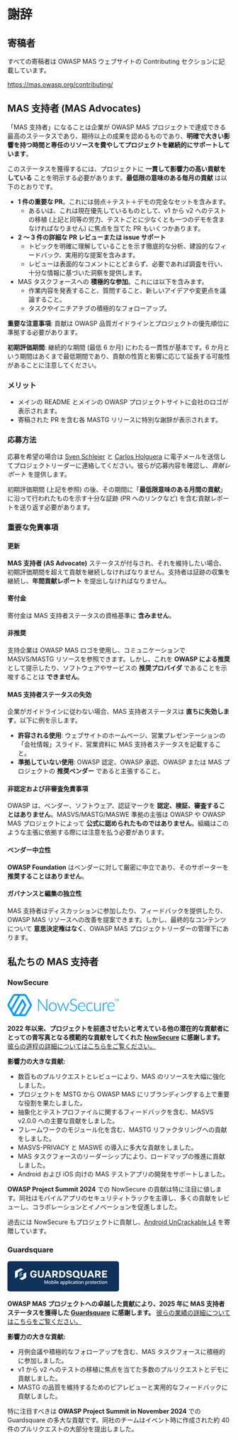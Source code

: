 # 謝辞

## 寄稿者

すべての寄稿者は OWASP MAS ウェブサイトの Contributing セクションに記載しています。

<https://mas.owasp.org/contributing/>

## MAS 支持者 (MAS Advocates)

「MAS 支持者」になることは企業が OWASP MAS プロジェクトで達成できる最高のステータスであり、期待以上の成果を認めるものであり、**明確で大きい影響を持つ時間と専任のリソースを費やしてプロジェクトを継続的にサポートしています**。

このステータスを獲得するには、プロジェクトに **一貫して影響力の高い貢献をしている** ことを明示する必要があります。**最低限の意味のある毎月の貢献** は以下のとおりです。

- **1 件の重要な PR**。これには弱点＋テスト＋デモの完全なセットを含みます。
    - あるいは、これは現在優先しているものとして、v1 から v2 へのテストの移植 (上記と同等の労力、テストごとに少なくとも一つのデモを含まなければなりません) に焦点を当てた PR もいくつかあります。
- **2 ～ 3 件の詳細な PR レビューまたは issue サポート**
    - トピックを明確に理解していることを示す徹底的な分析、建設的なフィードバック、実用的な提案を含みます。
    - レビューは表面的なコメントにとどまらず、必要であれば調査を行い、十分な情報に基づいた洞察を提供します。
- MAS タスクフォースへの **積極的な参加**。これには以下を含みます。
    - 作業内容を発表すること、質問すること、新しいアイデアや変更点を議論すること。
    - タスクやイニチアチブの積極的なフォローアップ。

**重要な注意事項**: 貢献は OWASP 品質ガイドラインとプロジェクトの優先順位に準拠する必要があります。

**初期評価期間**: 継続的な期間 (最低 6 か月) にわたる一貫性が基本です。6 か月という期間はあくまで最低期間であり、貢献の性質と影響に応じて延長する可能性があることに注意してください。

### メリット

- メインの README とメインの OWASP プロジェクトサイトに会社のロゴが表示されます。
- 寄稿された PR を含む各 MASTG リリースに特別な謝辞が表示されます。

### 応募方法

応募を希望の場合は [Sven Schleier](mailto:sven.schleier@owasp.org) と [Carlos Holguera](mailto:carlos.holguera@owasp.org) に電子メールを送信してプロジェクトリーダーに連絡してください。彼らが応募内容を確認し、_貢献レポート_ を提供します。

初期評価期間 (上記を参照) の後、その期間に「**最低限意味のある月間の貢献**」に沿って行われたものを示す十分な証跡 (PR へのリンクなど) を含む貢献レポートを送り返す必要があります。

### 重要な免責事項

#### 更新

**MAS 支持者 (AS Advocate)** ステータスが付与され、それを維持したい場合、初期評価期間を超えて貢献を継続しなければなりません。支持者は証跡の収集を継続し、**年間貢献レポート** を提出しなければなりません。

#### 寄付金

寄付金は MAS 支持者ステータスの資格基準に **含みません**。

#### 非推奨

支持企業は OWASP MAS ロゴを使用し、コミュニケーションで MASVS/MASTG リソースを参照できます。しかし、これを **OWASP による推奨** として提示したり、ソフトウェアやサービスの **推奨プロバイダ** であることを示唆することは **できません**。

#### MAS 支持者ステータスの失効

企業がガイドラインに従わない場合、MAS 支持者ステータスは **直ちに失効します**。以下に例を示します。

- **許容される使用**: ウェブサイトのホームページ、営業プレゼンテーションの「会社情報」スライド、営業資料に MAS 支持者ステータスを記載すること。
- **準拠していない使用**: OWASP 認定、OWASP 承認、OWASP または MAS プロジェクトの **推奨ベンダー** であると主張すること。

#### 非認定および非審査免責事項

OWASP は、ベンダー、ソフトウェア、認証マークを **認定、検証、審査することはありません**。MASVS/MASTG/MASWE 準拠の主張は OWASP や OWASP MAS プロジェクトによって **公式に認められたものではありません**。組織はこのような主張に依拠する際には注意を払う必要があります。

#### ベンダー中立性

**OWASP Foundation** はベンダーに対して厳密に中立であり、そのサポーターを **推奨することはありません**。

#### ガバナンスと編集の独立性

MAS 支持者はディスカッションに参加したり、フィードバックを提供したり、OWASP MAS リソースへの改善を提案できます。しかし、最終的なコンテンツについて **意思決定権はなく**、OWASP MAS プロジェクトリーダーの管理下にあります。

## 私たちの MAS 支持者

### NowSecure

<img src="Images/Other/nowsecure-logo.png" style="width: 50%; border-radius: 5px" />

**2022 年以来、プロジェクトを前進させたいと考えている他の潜在的な貢献者にとっての青写真となる模範的な貢献をしてくれた [NowSecure](https://www.nowsecure.com) に感謝します。** [彼らの道程の詳細についてはこちらをご覧ください。](https://github.com/OWASP/owasp-mastg/blob/master/docs/news/posts/2025-04-09-celebrating-3-years-advocate-nowsecure.md)

**影響力の大きな貢献:**

- 数百ものプルリクエストとレビューにより、MAS のリソースを大幅に強化しました。
- プロジェクトを MSTG から OWASP MAS にリブランディングする上で重要な役割を果たしました。
- 抽象化とテストプロファイルに関するフィードバックを含む、MASVS v2.0.0 への主要な貢献をしました。
- フレームワークのモジュール化を含む、MASTG リファクタリングへの貢献をしました。
- MASVS-PRIVACY と MASWE の導入に多大な貢献をしました。
- MAS タスクフォースのリーダーシップにより、ロードマップの推進に貢献しました。
- Android および iOS 向けの MAS テストアプリの開発をサポートしました。

**OWASP Project Summit 2024** での NowSecure の貢献は特に注目に値します。同社はモバイルアプリのセキュリティトラックを主導し、多くの貢献をレビューし、コラボレーションとイノベーションを促進しました。

過去には NowSecure もプロジェクトに貢献し、[Android UnCrackable L4](../apps/android/MASTG-APP-0015.md) を寄贈しています。

### Guardsquare

<img src="Images/Other/guardsquare-logo.png" style="width: 50%; border-radius: 5px" />

**OWASP MAS プロジェクトへの卓越した貢献により、2025 年に MAS 支持者ステータスを獲得した [Guardsquare](https://www.guardsquare.com) に感謝します。** [彼らの業績の詳細についてはこちらをご覧ください。](https://github.com/OWASP/owasp-mastg/blob/master/docs/news/posts/2025-05-23-new-advocate-guardsquare.md)

**影響力の大きな貢献:**

- 月例会議や積極的なフォローアップを含む、MAS タスクフォースに積極的に参加しました。
- v1 から v2 へのテストの移植に焦点を当てた多数のプルリクエストとデモに貢献しました。
- MASTG の品質を維持するためのピアレビューと実用的なフィードバックに貢献しました。

特に注目すべきは **OWASP Project Summit in November 2024** での Guardsquare の多大な貢献です。同社のチームはイベント時に作成された約 40 件のプルリクエストの大部分を提出しました。
